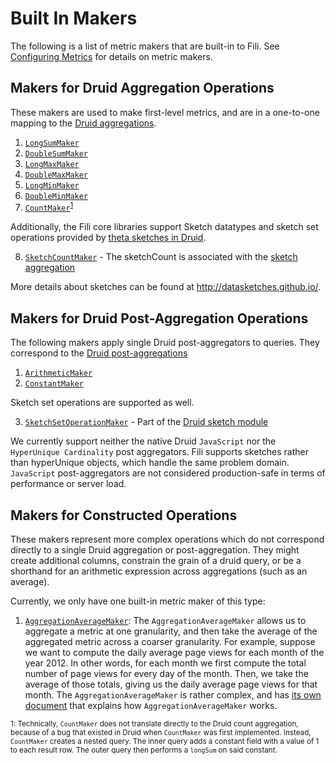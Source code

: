 Built In Makers
===============

The following is a list of metric makers that are built-in to Fili. See [Configuring Metrics][configuring metrics] for
details on metric makers.

Makers for Druid Aggregation Operations
---------------------------------------

These makers are used to make first-level metrics, and are in a one-to-one mapping to the
[Druid aggregations][druid aggregations].


1. [`LongSumMaker`][longSumMaker]
2. [`DoubleSumMaker`][DoubleSumMaker]
3. [`LongMaxMaker`][longMaxMaker]
4. [`DoubleMaxMaker`][doubleMaxMaker]
5. [`LongMinMaker`][longMinMaker]
6. [`DoubleMinMaker`][doubleMinMaker]
7. [`CountMaker`][countMaker]<sup>[1](#countCaveat)</sup>

Additionally, the Fili core libraries support Sketch datatypes and sketch set operations provided by
[theta sketches in Druid][druid sketch module].

8. [`SketchCountMaker`][sketchCountMaker] - The sketchCount is associated with the [sketch aggregation][sketch module]

More details about sketches can be found at http://datasketches.github.io/.


Makers for Druid Post-Aggregation Operations
--------------------------------------------

The following makers apply single Druid post-aggregators to queries. They correspond to the
[Druid post-aggregations][druid post-aggregations]

1. [`ArithmeticMaker`][arithmeticMaker]
2. [`ConstantMaker`][constantMaker]

Sketch set operations are supported as well.

3. [`SketchSetOperationMaker`][sketchSetOperationMaker] - Part of the [Druid sketch module][sketch module]

We currently support neither the native Druid `JavaScript` nor the `HyperUnique Cardinality` post aggregators. Fili
supports sketches rather than hyperUnique objects, which handle the same problem domain. `JavaScript` post-aggregators
are not considered production-safe in terms of performance or server load.


Makers for Constructed Operations
---------------------------------

These makers represent more complex operations which do not correspond directly to a single Druid aggregation or
post-aggregation. They might create additional columns, constrain the grain of a druid query, or be a shorthand
for an arithmetic expression across aggregations (such as an average).

Currently, we only have one built-in metric maker of this type:

1. [`AggregationAverageMaker`][aggregationAverageMaker]:
    The `AggregationAverageMaker` allows us to aggregate a metric at one granularity, and then take the average of the
    aggregated metric across a coarser granularity. For example, suppose we want to compute the daily average page views
    for each month of the year 2012. In other words, for each month we first compute the total number of page views for
    every day of the month. Then, we take the average of those totals, giving us the daily average page views for that
    month. The `AggregationAverageMaker` is rather complex, and has [its own document][aggregationAverageMaker-docs]
    that explains how `AggregationAverageMaker` works.


<sub><a name="countCaveat">1</a>: Technically, `CountMaker` does not translate directly to the Druid count aggregation,
because of a bug that existed in Druid when `CountMaker` was first implemented. Instead, `CountMaker` creates a nested
query. The inner query adds a constant field with a value of 1 to each result row. The outer query then performs a
`longSum` on said constant.</sub>


[aggregationAverageMaker]: ../fili-core/src/main/java/com/yahoo/bard/webservice/data/config/metric/makers/AggregationAverageMaker.java
[aggregationAverageMaker-docs]: https://github.com/yahoo/fili/issues/10
[arithmeticMaker]: ../fili-core/src/main/java/com/yahoo/bard/webservice/data/config/metric/makers/ArithmeticMaker.java

[configuring metrics]: configuring-metrics.md
[constantMaker]: ../fili-core/src/main/java/com/yahoo/bard/webservice/data/config/metric/makers/ConstantMaker.java
[countMaker]: ../fili-core/src/main/java/com/yahoo/bard/webservice/data/config/metric/makers/CountMaker.java

[doubleMaxMaker]: ../fili-core/src/main/java/com/yahoo/bard/webservice/data/config/metric/makers/DoubleMaxMaker.java
[doubleMinMaker]: ../fili-core/src/main/java/com/yahoo/bard/webservice/data/config/metric/makers/DoubleMinMaker.java
[doubleSumMaker]: ../fili-core/src/main/java/com/yahoo/bard/webservice/data/config/metric/makers/DoubleSumMaker.java
[druid aggregations]: http://druid.io/docs/0.8.1/querying/aggregations.html
[druid post-aggregations]: http://druid.io/docs/0.8.1/querying/post-aggregations.html
[druid sketch module]: https://github.com/DataSketches/sketches-core

[longMaxMaker]: ../fili-core/src/main/java/com/yahoo/bard/webservice/data/config/metric/makers/LongMaxMaker.java
[longMinMaker]: ../fili-core/src/main/java/com/yahoo/bard/webservice/data/config/metric/makers/LongMinMaker.java
[longSumMaker]: ../fili-core/src/main/java/com/yahoo/bard/webservice/data/config/metric/makers/LongSumMaker.java

[sketchCountMaker]: ../fili-core/src/main/java/com/yahoo/bard/webservice/data/config/metric/makers/SketchCountMaker.java
[sketchSetOperationMaker]: ../fili-core/src/main/java/com/yahoo/bard/webservice/data/config/metric/makers/SketchSetOperationMaker.java
[sketch module]: https://github.com/druid-io/druid/pull/1991/files
